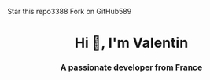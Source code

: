 Star this repo3388
Fork on GitHub589
<h1 align="center">Hi 👋, I'm Valentin</h1>
<h3 align="center">A passionate developer from France</h3>

